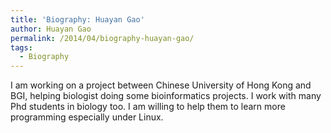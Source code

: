 ```yaml
---
title: 'Biography: Huayan Gao'
author: Huayan Gao
permalink: /2014/04/biography-huayan-gao/
tags:
  - Biography
---
```

I am working on a project between Chinese University of Hong Kong and BGI, helping biologist doing some bioinformatics projects. I work with many Phd students in biology too. I am willing to help them to learn more programming especially under Linux.
